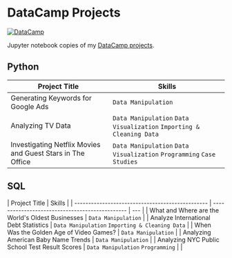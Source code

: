 # DataCamp Projects

[![DataCamp](https://external-content.duckduckgo.com/iu/?u=https%3A%2F%2Ftse1.mm.bing.net%2Fth%3Fid%3DOIP.MvsWhZyDLB4hk0k3JECU5AHaCx%26pid%3DApi&f=1)](https://www.datacamp.com)

Jupyter notebook copies of my [DataCamp projects](https://www.datacamp.com/profile/jonmabale).

## Python

| Project Title                                              | Skills                                                                |
| ---------------------------------------------------------- | --------------------------------------------------------------------- |
| Generating Keywords for Google Ads                         | `Data Manipulation`                                                   |
| Analyzing TV Data                                          | `Data Manipulation` `Data Visualization` `Importing & Cleaning Data`  |
| Investigating Netflix Movies and Guest Stars in The Office | `Data Manipulation` `Data Visualization` `Programming` `Case Studies` |

## SQL

| Project Title                                    | Skills                                          |
| ------------------------------------------------ | ----------------------------------------------- | --- |
| What and Where are the World's Oldest Businesses | `Data Manipulation`                             |
| Analyze International Debt Statistics            | `Data Manipulation` `Importing & Cleaning Data` |
| When Was the Golden Age of Video Games?          | `Data Manipulation`                             |
| Analyzing American Baby Name Trends              | `Data Manipulation`                             |
| Analyzing NYC Public School Test Result Scores   | `Data Manipulation` `Programming`               |     |
